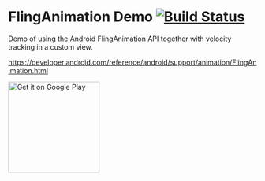 FlingAnimation Demo [![Build Status](https://travis-ci.org/simonnorberg/fling-animation-demo.svg?branch=master)](https://travis-ci.org/simonnorberg/fling-animation-demo)
===================

Demo of using the Android FlingAnimation API together with velocity tracking in a custom view.

https://developer.android.com/reference/android/support/animation/FlingAnimation.html

<a href="https://play.google.com/store/apps/details?id=net.simno.flinganimationdemo"><img alt="Get it on Google Play" src="https://play.google.com/intl/en_us/badges/images/generic/en-play-badge.png" width=185 /></a>
